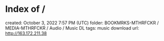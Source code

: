 # Index of /

created: October 3, 2022 7:57 PM (UTC)
folder: BOOKMRKS-MTHRFCKR / MEDIA-MTHRFCKR / Audio / Music DL
tags: music download
url: http://163.172.211.38